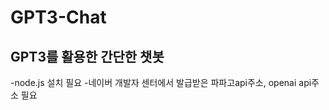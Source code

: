 <h1>GPT3-Chat</h1>
<h2>GPT3를 활용한 간단한 챗봇</h2>
-node.js 설치 필요
-네이버 개발자 센터에서 발급받은 파파고api주소, openai api주소 필요
